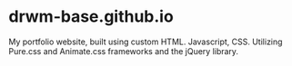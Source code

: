# drwm-base.github.io
My portfolio website, built using custom HTML. Javascript, CSS. Utilizing Pure.css and Animate.css frameworks and the jQuery library.
